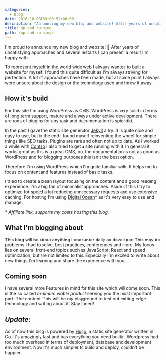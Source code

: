 ```yaml
---
categories:
  - Blog
date: 2016-10-08T09:00:52+00:00
description: "Announcing my new blog and website! After years of unsatisfying approaches and several restarts I can present a result I'm happy with."
title: Up and running
path: /up-and-running/
---
```

I'm proud to announce my new blog and website! 🎉 After years of unsatisfying approaches and several restarts I can present a result I'm happy with.

To represent myself in the world wide web I always wanted to built a website for myself. I found this quite difficult as I'm always striving for perfection. A lot of approaches have been made, but at some point I always were unsure about the design or the technology used and threw it away.

## How it's build

For this site I'm using WordPress as CMS. WordPress is very solid in terms of long term support, mature and always under active development. There are tons of plugins for any task and documentation is splendid.

In the past I gave the static site generator [Jekyll](https://jekyllrb.com/) a try. It is quite nice and easy to use, but in the end I found myself reinventing the wheel for simple things like SEO tasks. Plugins are rare and often not up to date. As I worked a while with [Contao](https://contao.org/de/) I also tried to get a site running with it. In general it works great as this is a great CMS, but the documentation is not as good as WordPress and for blogging purposes this isn't the best option.

Therefore I'm using WordPress which I'm quite familiar with. It helps me to focus on content and features instead of basic tasks.

I tried to create a clean layout focusing on the content and a good reading experience. I'm a big fan of minimalist approaches. Aside of this I try to optimize for speed a lot reducing unnecessary requests and use extensive caching. For hosting I'm using <a href="https://m.do.co/c/8f80e84ee2a2" target="_blank">Digital Ocean</a>* as it's very easy to use and manage.

<em style="font-size: 14px">* Affiliate link, supports my costs hosting this blog.</em>

## What I'm blogging about

This blog will be about anything I encounter daily as developer. This may be problems I had to solve, best practices, conferences and more. My focus lies on several front-end topics such as JavaScript, React and speed optimization, but are not limited to this. Especially I'm excited to write about new things I'm learning and share the experience with you.

## Coming soon

I have several more Features in mind for this site which will come soon. This is the so called _minimum viable product_ serving you the most important part: The content. This will be my playground to test out cutting edge technology and writing about it. Stay tuned!

## *Update:*

As of now this blog is powered by [Hugo](https://gohugo.io), a static site generator written in Go. It's amazingly fast and has everything you need builtin. Wordpress had too much overhead in terms of deployment, database and development environment. Now it's much simpler to build and deploy, couldn't be happier.
